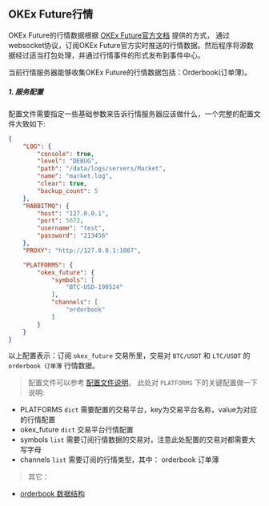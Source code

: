
## OKEx Future行情

OKEx Future的行情数据根据 [OKEx Future官方文档](https://www.okex.com/docs/zh) 提供的方式，
通过websocket协议，订阅OKEx Future官方实时推送的行情数据。然后程序将源数据经过适当打包处理，并通过行情事件的形式发布到事件中心。

当前行情服务器能够收集OKEx Future的行情数据包括：Orderbook(订单薄)。

##### 1. 服务配置

配置文件需要指定一些基础参数来告诉行情服务器应该做什么，一个完整的配置文件大致如下:

```json
{
    "LOG": {
        "console": true,
        "level": "DEBUG",
        "path": "/data/logs/servers/Market",
        "name": "market.log",
        "clear": true,
        "backup_count": 5
    },
    "RABBITMQ": {
        "host": "127.0.0.1",
        "port": 5672,
        "username": "test",
        "password": "213456"
    },
    "PROXY": "http://127.0.0.1:1087",

    "PLATFORMS": {
        "okex_future": {
            "symbols": [
                "BTC-USD-190524"
            ],
            "channels": [
                "orderbook"
            ]
        }
    }
}
```
以上配置表示：订阅 `okex_future` 交易所里，交易对 `BTC/USDT` 和 `LTC/USDT` 的 `orderbook 订单薄` 行情数据。

> 配置文件可以参考 [配置文件说明](https://github.com/TheNextQuant/thenextquant/blob/master/docs/configure/README.md)。
> 此处对 `PLATFORMS` 下的关键配置做一下说明:
- PLATFORMS `dict` 需要配置的交易平台，key为交易平台名称，value为对应的行情配置
- okex_future `dict` 交易平台行情配置
- symbols `list` 需要订阅行情数据的交易对，注意此处配置的交易对都需要大写字母
- channels `list` 需要订阅的行情类型，其中： orderbook 订单薄


> 其它：
- [orderbook 数据结构](https://github.com/TheNextQuant/thenextquant/blob/master/docs/market.md#21-%E8%AE%A2%E5%8D%95%E8%96%84orderbook)

